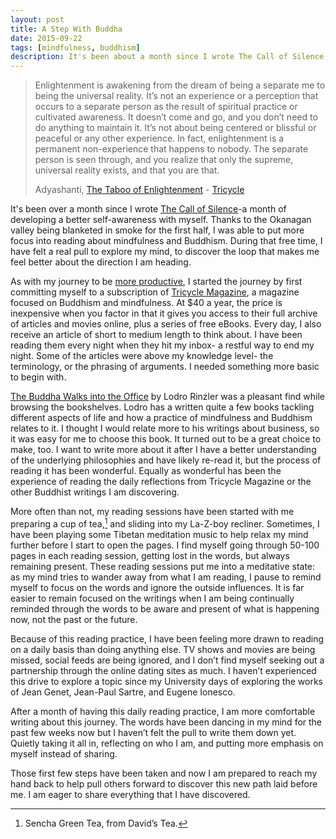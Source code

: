 ```yaml
---
layout: post
title: A Step With Buddha
date: 2015-09-22
tags: [mindfulness, buddhism]
description: It's been about a month since I wrote The Call of Silence, a month of developing a better self-awareness with myself. Thanks to the Okanagan Valley being blanketed in smoke for the first period, I was able to put more focus into reading about mindfulness and Buddhism.
---
```


> Enlightenment is awakening from the dream of being a separate me to being the universal reality. It’s not an experience or a perception that occurs to a separate person as the result of spiritual practice or cultivated awareness. It doesn’t come and go, and you don’t need to do anything to maintain it. It’s not about being centered or blissful or peaceful or any other experience. In fact, enlightenment is a permanent non-experience that happens to nobody. The separate person is seen through, and you realize that only the supreme, universal reality exists, and that you are that.
> 
> Adyashanti, [The Taboo of Enlightenment](http://www.tricycle.com/interview/taboo-enlightenment "The Taboo of Enlightenment") - [Tricycle](http://amzn.to/1JtCpy0 "Tricycle Magazine")

It's been over a month since I wrote [The Call of Silence](http://www.foursides.ca/the-call-of-silence/ "The Call of Silence")-a month of developing a better self-awareness with myself. Thanks to the Okanagan valley being blanketed in smoke for the first half, I was able to put more focus into reading about mindfulness and Buddhism. During that free time, I have felt a real pull to explore my mind, to discover the loop that makes me feel better about the direction I am heading. 

As with my journey to be [more productive](http://www.foursides.ca/All-the-Changes/ "All the Changes - Four Sides"), I started the journey by first committing myself to a subscription of [Tricycle Magazine](http://amzn.to/1JtCpy0 "Tricycle Magazine"), a magazine focused on Buddhism and mindfulness. At $40 a year, the price is inexpensive when you factor in that it gives you access to their full archive of articles and movies online, plus a series of free eBooks. Every day, I also receive an article of short to medium length to think about. I have been reading them every night when they hit my inbox- a restful way to end my night. Some of the articles were above my knowledge level- the terminology, or the phrasing of arguments. I needed something more basic to begin with. 

[The Buddha Walks into the Office](http://amzn.to/1N2Fx88 "The Buddha Walks Into the Office") by Lodro Rinzler was a pleasant find while browsing the bookshelves. Lodro has a written quite a few books tackling different aspects of life and how a practice of mindfulness and Buddhism relates to it. I thought I would relate more to his writings about business, so it was easy for me to choose this book. It turned out to be a great choice to make, too. I want to write more about it after I have a better understanding of the underlying philosophies and have likely re-read it, but the process of reading it has been wonderful. Equally as wonderful has been the experience of reading the daily reflections from Tricycle Magazine or the other Buddhist writings I am discovering.

More often than not, my reading sessions have been started with me preparing a cup of tea,[^1] and sliding into my La-Z-boy recliner. Sometimes, I have been playing some Tibetan meditation music to help relax my mind further before I start to open the pages.  I find myself going through 50-100 pages in each reading session, getting lost in the words, but always remaining present. These reading sessions put me into a meditative state: as my mind tries to wander away from what I am reading, I pause to remind myself to focus on the words and ignore the outside influences. It is far easier to remain focused on the writings when I am being continually reminded through the words to be aware and present of what is happening now, not the past or the future.

Because of this reading practice, I have been feeling more drawn to reading on a daily basis than doing anything else. TV shows and movies are being missed, social feeds are being ignored, and I don’t find myself seeking out a partnership through the online dating sites as much. I haven’t experienced this drive to explore a topic since my University days of exploring the works of Jean Genet, Jean-Paul Sartre, and Eugene Ionesco. 

After a month of having this daily reading practice, I am more comfortable writing about this journey. The words have been dancing in my mind for the past few weeks now but I haven’t felt the pull to write them down yet. Quietly taking it all in, reflecting on who I am, and putting more emphasis on myself instead of sharing. 

Those first few steps have been taken and now I am prepared to reach my hand back to help pull others forward to discover this new path laid before me. I am eager to share everything that I have discovered.


[^1]:	Sencha Green Tea, from David’s Tea.